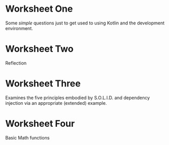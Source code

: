 # Worksheet One 
Some *simple* questions just to get used to using Kotlin and the development environment.

# Worksheet Two
Reflection

# Worksheet Three 
Examines the five principles embodied by S.O.L.I.D. and dependency injection via an appropriate (extended) example.

# Worksheet Four
Basic Math functions

